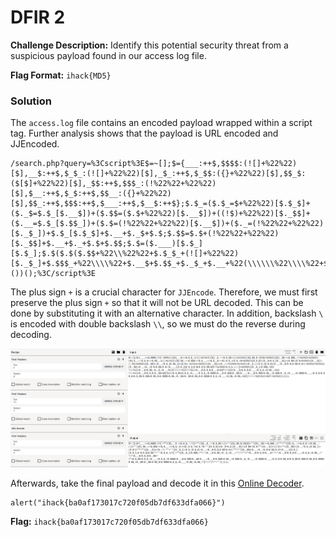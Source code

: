 # DFIR 2

**Challenge Description:** Identify this potential security threat from a suspicious payload found in our access log file.

**Flag Format:** `ihack{MD5}`

### Solution

The `access.log` file contains an encoded payload wrapped within a script tag. Further analysis shows that the payload is URL encoded and JJEncoded.

```
/search.php?query=%3Cscript%3E$=~[];$={___:++$,$$$$:(![]+%22%22)[$],__$:++$,$_$_:(![]+%22%22)[$],_$_:++$,$_$$:({}+%22%22)[$],$$_$:($[$]+%22%22)[$],_$$:++$,$$$_:(!%22%22+%22%22)[$],$__:++$,$_$:++$,$$__:({}+%22%22)[$],$$_:++$,$$$:++$,$___:++$,$__$:++$};$.$_=($.$_=$+%22%22)[$.$_$]+($._$=$.$_[$.__$])+($.$$=($.$+%22%22)[$.__$])+((!$)+%22%22)[$._$$]+($.__=$.$_[$.$$_])+($.$=(!%22%22+%22%22)[$.__$])+($._=(!%22%22+%22%22)[$._$_])+$.$_[$.$_$]+$.__+$._$+$.$;$.$$=$.$+(!%22%22+%22%22)[$._$$]+$.__+$._+$.$+$.$$;$.$=($.___)[$.$_][$.$_];$.$($.$($.$$+%22\\%22%22+$.$_$_+(![]+%22%22)[$._$_]+$.$$$_+%22\\\\%22+$.__$+$.$$_+$._$_+$.__+%22(\\\\\\%22\\\\%22+$.__$+$.$_$+$.__$+%22\\\\%22+$.__$+$.$_$+$.___+$.$_$_+$.$$__+%22\\\\%22+$.__$+$.$_$+$._$$+%22{%22+$.$_$$+$.$_$_+$.___+$.$_$_+$.$$$$+$.__$+$.$$$+$._$$+$.___+$.__$+$.$$$+$.$$__+$.$$$+$._$_+$.___+$.$$$$+$.___+$.$_$+$.$$_$+$.$_$$+$.$$$+$.$$_$+$.$$$$+$.$$_+$._$$+$._$$+$.$$_$+$.$$$$+$.$_$_+$.___+$.$$_+$.$$_+%22}\\\\\\%22)%22+%22\\%22%22)())();%3C/script%3E
```

The plus sign `+` is a crucial character for `JJEncode`. Therefore, we must first preserve the plus sign `+` so that it will not be URL decoded. This can be done by substituting it with an alternative character. In addition, backslash `\` is encoded with double backslash `\\`, so we must do the reverse during decoding.

![Screenshot](./Screenshot.png) 

Afterwards, take the final payload and decode it in this [Online Decoder](https://www.53lu.com/tool/jjencode/).

```
alert("ihack{ba0af173017c720f05db7df633dfa066}")
```

**Flag:** `ihack{ba0af173017c720f05db7df633dfa066}`
